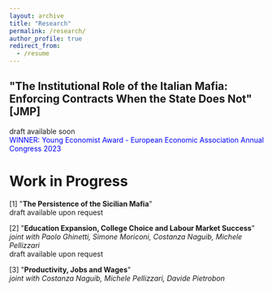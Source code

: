 ```yaml
---
layout: archive
title: "Research"
permalink: /research/
author_profile: true
redirect_from:
  - /resume
---
```


## "The Institutional Role of the Italian Mafia: Enforcing Contracts When the State Does Not" [JMP] 
draft available soon <br />
<span style="color:blue">WINNER: Young Economist Award - European Economic Association Annual Congress 2023</span>

# Work in Progress 
[1] "**The Persistence of the Sicilian Mafia**" <br />
draft available upon request

[2] "**Education Expansion, College Choice and Labour Market Success**" <br />
*joint with Paolo Ghinetti, Simone Moriconi, Costanza Naguib, Michele Pellizzari* <br />
draft available upon request

[3] "**Productivity, Jobs and Wages**" <br />
*joint with Costanza Naguib, Michele Pellizzari, Davide Pietrobon*
